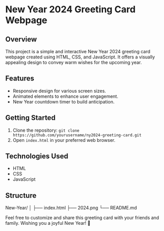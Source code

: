 # New Year 2024 Greeting Card Webpage

## Overview
This project is a simple and interactive New Year 2024 greeting card webpage created using HTML, CSS, and JavaScript. It offers a visually appealing design to convey warm wishes for the upcoming year.

## Features
- Responsive design for various screen sizes.
- Animated elements to enhance user engagement.
- New Year countdown timer to build anticipation.

## Getting Started
1. Clone the repository: `git clone https://github.com/yourusername/ny2024-greeting-card.git`
2. Open `index.html` in your preferred web browser.

## Technologies Used
- HTML
- CSS
- JavaScript

## Structure
New-Year/
│
├── index.html
├── 2024.png
└── README.md

Feel free to customize and share this greeting card with your friends and family. Wishing you a joyful New Year! 🎉

